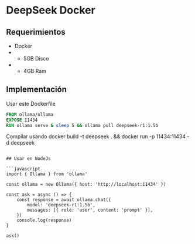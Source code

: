 # DeepSeek Docker

## Requerimientos

- Docker
- + 5GB Disco
- + 4GB Ram 

## Implementación

Usar este Dockerfile

```Dockerfile
FROM ollama/ollama
EXPOSE 11434
RUN ollama serve & sleep 5 && ollama pull deepseek-r1:1.5b
```

Compilar usando
docker build -t deepseek . && docker run -p 11434:11434 -d deepseek
```

## Usar en NodeJs

```javascript
import { Ollama } from 'ollama'

const ollama = new Ollama({ host: 'http://localhost:11434' })

const ask = async () => {
    const response = await ollama.chat({
        model: 'deepseek-r1:1.5b',
        messages: [{ role: 'user', content: 'prompt' }],
    })
    console.log(response)
}

ask()
```